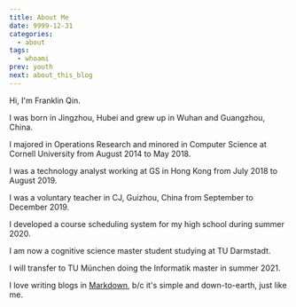```yaml
---
title: About Me
date: 9999-12-31
categories:
  - about
tags:
  - whoami
prev: youth
next: about_this_blog
---
```


Hi, I'm Franklin Qin.

<!-- more -->

I was born in Jingzhou, Hubei and grew up in Wuhan and Guangzhou, China.

I majored in Operations Research and minored in Computer Science at Cornell University from August 2014 to May 2018.

I was a technology analyst working at GS in Hong Kong from July 2018 to August 2019.

I was a voluntary teacher in CJ, Guizhou, China from September to December 2019.

I developed a course scheduling system for my high school during summer 2020.

I am now a cognitive science master student studying at TU Darmstadt.

I will transfer to TU München doing the Informatik master in summer 2021.

I love writing blogs in [Markdown](https://daringfireball.net/projects/markdown/syntax), b/c it's simple and down-to-earth, just like me.
